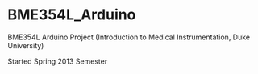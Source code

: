 BME354L_Arduino
===============

BME354L Arduino Project (Introduction to Medical Instrumentation, Duke University)

Started Spring 2013 Semester